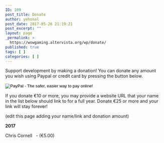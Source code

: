 ```yaml
---
ID: 109
post_title: Donate
author: yehonal
post_date: 2017-05-26 21:19:21
post_excerpt: ""
layout: page
_permalink: >
  https://wowgaming.altervista.org/wp/donate/
published: true
tags: [ ]
categories: [ ]
---
```

Support development by making a donation! You can donate any amount you wish using Paypal or credit card by pressing the button below.

<form action="https://www.paypal.com/cgi-bin/webscr" method="post" target="_top"><input name="cmd" type="hidden" value="_s-xclick" />
<input name="hosted_button_id" type="hidden" value="6N5SSQ8WQUFSU" />
<input alt="PayPal - The safer, easier way to pay online!" name="submit" src="https://www.paypalobjects.com/en_US/i/btn/btn_donate_LG.gif" type="image" />
<img src="https://www.paypalobjects.com/it_IT/i/scr/pixel.gif" alt="" width="1" height="1" border="0" />

If you donate €10 or more, you may provide a website URL that your name in the list below should link to for a full year. Donate €25 or more and your link will stay forever!

(edit this page adding your name/link and donation amount)

<strong>2017</strong>

Chris Cornell   - (€5.00)

</form>